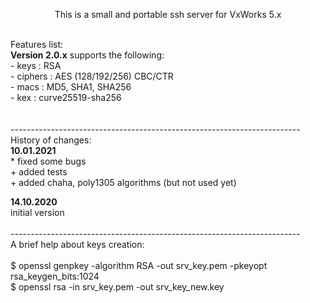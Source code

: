 <p align="center">This is a small and portable ssh server for VxWorks 5.x<br></p>
<br>
Features list:<br>
<b>Version 2.0.x</b> supports the following:<br> 
 - keys    : RSA<br>
 - ciphers : AES (128/192/256) CBC/CTR<br>
 - macs    : MD5, SHA1, SHA256<br>
 - kex     : curve25519-sha256<br>
<br><br>
------------------------------------------------------------------------<br>
History of changes:<br>
<b>10.01.2021</b><br>
    * fixed some bugs<br>
    + added tests<br>
    + added chaha, poly1305 algorithms (but not used yet) <br>

<b>14.10.2020</b><br>
    initial version<br>
<br>
------------------------------------------------------------------------<br>
A brief help about keys creation:<br>
<br>
$ openssl genpkey -algorithm RSA -out srv_key.pem -pkeyopt rsa_keygen_bits:1024 <br>
$ openssl rsa -in srv_key.pem -out srv_key_new.key <br>


